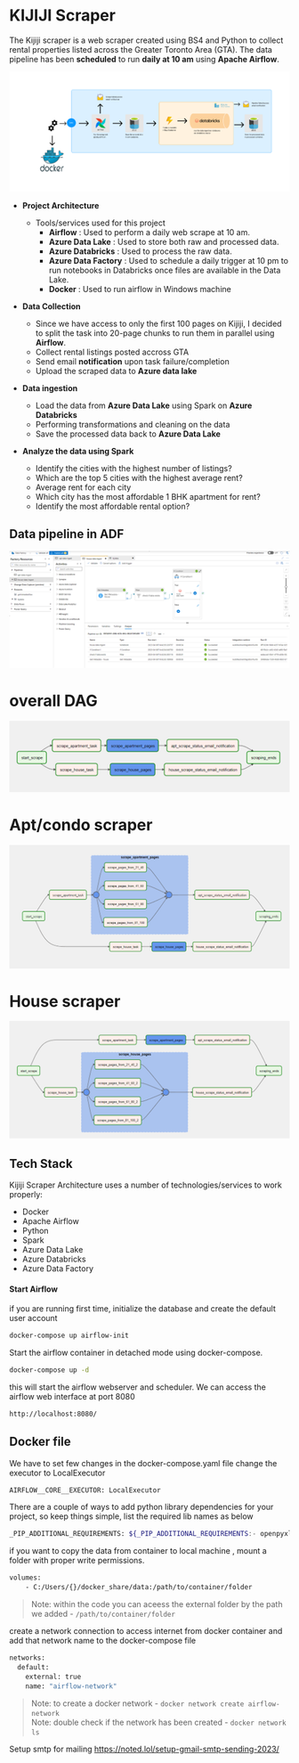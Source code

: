 # KIJIJI Scraper

The Kijiji scraper is a web scraper created using BS4 and Python to collect rental properties listed across the Greater Toronto Area (GTA). The data pipeline has been **scheduled** to run **daily at 10 am** using **Apache Airflow**. <br>

<img src="screenshot/architecture.png" />

+ **Project Architecture**
    + Tools/services used for this project
        + **Airflow** : Used to perform a daily web scrape at 10 am.
        + **Azure Data Lake** : Used to store both raw and processed data.
        + **Azure Databricks** : Used to process the raw data.
        + **Azure Data Factory** : Used to schedule a daily trigger at 10 pm to run notebooks in Databricks once files are available in the Data Lake. 
        + **Docker** : Used to run airflow in Windows machine

+ **Data Collection**
    + Since we have access to only the first 100 pages on Kijiji, I decided to split the task into 20-page chunks to run them in parallel using **Airflow**.
    + Collect rental listings posted accross GTA
    + Send email **notification** upon task failure/completion
    + Upload the scraped data to **Azure data lake**
 + **Data ingestion**
    + Load the data from **Azure Data Lake** using Spark on **Azure Databricks**
    + Performing transformations and cleaning on the data
    + Save the processed data back to **Azure Data Lake**
 + **Analyze the data using Spark**
    + Identify the cities with the highest number of listings?
    + Which are the top 5 cities with the highest average rent?
    + Average rent for each city
    + Which city has the most affordable 1 BHK apartment for rent?
    + Identify the most affordable rental option?

## Data pipeline in ADF

<img src="screenshot/adf.png" />

# overall DAG
<img src="screenshot/dag.png" />

# Apt/condo scraper
<img src="screenshot/dag2.png" />

# House scraper
<img src="screenshot/dag3.png" />

## Tech Stack

Kijiji Scraper Architecture uses a number of technologies/services to work properly:

- Docker
- Apache Airflow
- Python
- Spark
- Azure Data Lake
- Azure Databricks
- Azure Data Factory

#### Start Airflow

if you are running first time, initialize the database and create the default user account
```sh
docker-compose up airflow-init
```

Start the airflow container in detached mode using docker-compose.

```sh
docker-compose up -d
```

this will start the airflow webserver and scheduler. We can access the airflow web interface at port 8080

```sh
http://localhost:8080/
```

## Docker file

We have to set few changes in the docker-compose.yaml file
change the executor to LocalExecutor
```sh
AIRFLOW__CORE__EXECUTOR: LocalExecutor
```
There are a couple of ways to add python library dependencies for your project, so keep things simple, list the required lib names as below
```sh
_PIP_ADDITIONAL_REQUIREMENTS: ${_PIP_ADDITIONAL_REQUIREMENTS:- openpyxl}
```
if you want to copy the data from container to local machine , mount a folder with proper write permissions.
```sh
volumes:
    - C:/Users/{}/docker_share/data:/path/to/container/folder
```
> Note: within the code you can aceess the external folder by the path we added - `/path/to/container/folder`

create a network connection to access internet from docker container and add that network name to the docker-compose file
```sh
networks:
  default:
    external: true
    name: "airflow-network"
```
> Note: to create a docker network - `docker network create airflow-network` <br>
> Note: double check if the network has been created - `docker network ls`

Setup smtp for mailing 
https://noted.lol/setup-gmail-smtp-sending-2023/
